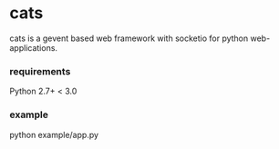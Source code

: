 cats
====
cats is a gevent based web framework with socketio for python web-applications.

### requirements
Python 2.7+ < 3.0

### example
python example/app.py


